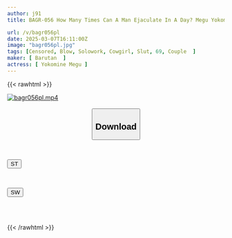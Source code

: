 ```yaml
---
author: j91
title: BAGR-056 How Many Times Can A Man Ejaculate In A Day? Megu Yokomine

url: /v/bagr056pl
date: 2025-03-07T16:11:00Z
image: "bagr056pl.jpg"
tags: [Censored, Blow, Solowork, Cowgirl, Slut, 69, Couple	]
maker: [ Barutan  ]
actress: [ Yokomine Megu ]
---
```



{{< rawhtml >}}

<div class="video" data-videoid="8WVJ8Pyj6VComQp">
    <a href="javascript:;">
        <img src="/v/bagr056pl/bagr056pl.jpg" width="WIDTH" height="HEIGHT" alt="bagr056pl.mp4" loading="lazy">
    </a>
</div>

<script type="text/javascript" src="https://j91.asia/asset/on-demand-st.js"></script>

<br>
  <link rel="stylesheet" href="https://j91.asia/asset/bs5.css">
  
  <center>
  <button class="btn btn-primary" type="button" data-bs-toggle="collapse" data-bs-target=".multi-collapse" aria-expanded="false" aria-controls="multiCollapseExample1 multiCollapseExample2"><h2>Download</h2></button></center>
</p>
<div class="row">
  <div class="col">
    <div class="collapse multi-collapse" id="multiCollapseExample1">
      <div class="card card-body">
	      	      <br>
<div class="buttons">  
<p><a href="/v/bagr056pl/st.html" target="_blank"><button class="btn-hover color-3"><i class="fa fa-download"></i> ST</button></a></p></div>
    </div>
  </div>
</div>
  <div class="col">
    <div class="collapse multi-collapse" id="multiCollapseExample2">
      <div class="card card-body">
	      <br>
<div class="buttons">
<p><a href="/v/bagr056pl/sw.html" target="_blank"><button class="btn-hover color-2"><i class="fa fa-download"></i> SW</button></a></p></div>
<br><br>
      </div>
    </div>
  </div>
</div>

{{< /rawhtml >}}